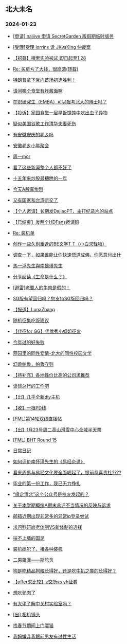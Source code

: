 ## 北大未名 
### 2024-01-23

+ [[申请] naiiive 申请 SecretGarden 版假期临时版务](https://bbs.pku.edu.cn/v2/post-read.php?bid=751&threadid=18739414)

+ [[受理]受理 lorrins 诉 JKvsKing 仲裁案](https://bbs.pku.edu.cn/v2/post-read.php?bid=164&threadid=18740280)

+ [【招募】搜索实验被试 即日起至1.28](https://bbs.pku.edu.cn/v2/post-read.php?bid=351&threadid=18742151)

+ [Re: 买房亏了大钱，很崩溃(转载)](https://bbs.pku.edu.cn/v2/post-read.php?bid=1&threadid=18741640)

+ [特朗普拿下党内首场初选胜利！](https://bbs.pku.edu.cn/v2/post-read.php?bid=155&threadid=18740278)

+ [请问哪个食堂有炸酱面啊](https://bbs.pku.edu.cn/v2/post-read.php?bid=1431&threadid=18739604)

+ [在职研究生（EMBA）可以报考北大的博士吗？](https://bbs.pku.edu.cn/v2/post-read.php?bid=972&threadid=18742234)

+ [【投诉】家园食堂一层早饭馄饨中吃出虫子异物](https://bbs.pku.edu.cn/v2/post-read.php?bid=1431&threadid=18741709)

+ [疑似美国谷歌工作清华夫妻死伤](https://bbs.pku.edu.cn/v2/post-read.php?bid=104&threadid=18741336)

+ [有安徽安庆的老乡吗](https://bbs.pku.edu.cn/v2/post-read.php?bid=476&threadid=18593418)

+ [安徽老乡小年聚会](https://bbs.pku.edu.cn/v2/post-read.php?bid=476&threadid=18741980)

+ [周一mor](https://bbs.pku.edu.cn/v2/post-read.php?bid=468&threadid=18741972)

+ [看了这些新闻整个人都不好了](https://bbs.pku.edu.cn/v2/post-read.php?bid=55&threadid=18741806)

+ [十五年来炒股最糟糕的一年](https://bbs.pku.edu.cn/v2/post-read.php?bid=249&threadid=18740705)

+ [今天A股真惨烈](https://bbs.pku.edu.cn/v2/post-read.php?bid=249&threadid=18740854)

+ [又有国家和台湾断交了](https://bbs.pku.edu.cn/v2/post-read.php?bid=606&threadid=18739799)

+ [【个人邀请】长期发DajiaoPT，主打纪录片的站点](https://bbs.pku.edu.cn/v2/post-read.php?bid=209&threadid=18629063)

+ [【已结束】发两个HDFans邀请码](https://bbs.pku.edu.cn/v2/post-read.php?bid=209&threadid=18741725)

+ [Re: 装机单](https://bbs.pku.edu.cn/v2/post-read.php?bid=1361&threadid=18741707)

+ [创作一些久别重逢的BE文学T T（小白求轻喷）](https://bbs.pku.edu.cn/v2/post-read.php?bid=1475&threadid=18741887)

+ [调查一下，如果谁能让你快速悟道成佛，你愿意付出什](https://bbs.pku.edu.cn/v2/post-read.php?bid=10&threadid=18739343)

+ [馬一浮先生與南懷瑾先生](https://bbs.pku.edu.cn/v2/post-read.php?bid=10&threadid=18742120)

+ [分享阅读《生命是什么？》](https://bbs.pku.edu.cn/v2/post-read.php?bid=53&threadid=18742046)

+ [[避雷]老蜀人的牛肉是假的！](https://bbs.pku.edu.cn/v2/post-read.php?bid=90&threadid=18741672)

+ [SG版有望回归吗？您支持SG版回归吗？](https://bbs.pku.edu.cn/v2/post-read.php?bid=72&threadid=18699671)

+ [【报道】LunaZhang](https://bbs.pku.edu.cn/v2/post-read.php?bid=1367&threadid=18742227)

+ [随机征集吃饭建议](https://bbs.pku.edu.cn/v2/post-read.php?bid=90&threadid=18739696)

+ [【代征for GG】代优秀小姐姐征友](https://bbs.pku.edu.cn/v2/post-read.php?bid=167&threadid=18741982)

+ [今年过的好失败](https://bbs.pku.edu.cn/v2/post-read.php?bid=176&threadid=18741362)

+ [燕园里的同性爱情-北大的同性校园文学](https://bbs.pku.edu.cn/v2/post-read.php?bid=52&threadid=17011501)

+ [幻兽帕鲁，帕鲁守则](https://bbs.pku.edu.cn/v2/post-read.php?bid=103&threadid=18742189)

+ [【待补充】各地性价比高的公司求推荐](https://bbs.pku.edu.cn/v2/post-read.php?bid=99&threadid=18741708)

+ [谈谈总行的工作吧](https://bbs.pku.edu.cn/v2/post-read.php?bid=99&threadid=18321878)

+ [【出】几乎全新diy主机](https://bbs.pku.edu.cn/v2/post-read.php?bid=71&threadid=18741843)

+ [【收】一根PD线](https://bbs.pku.edu.cn/v2/post-read.php?bid=71&threadid=18742081)

+ [[FML]第14轮双线直播帖](https://bbs.pku.edu.cn/v2/post-read.php?bid=519&threadid=18741441)

+ [【出】1月23号周二高山滑雪中心全域半天票](https://bbs.pku.edu.cn/v2/post-read.php?bid=1051&threadid=18741408)

+ [[FML] BHT Round 15](https://bbs.pku.edu.cn/v2/post-read.php?bid=519&threadid=18741970)

+ [日常日记](https://bbs.pku.edu.cn/v2/post-read.php?bid=262&threadid=18354711)

+ [如何评价南怀瑾先生的《易经杂说》](https://bbs.pku.edu.cn/v2/post-read.php?bid=886&threadid=18742042)

+ [看来周易与易经文化要全面崛起了，提前恭喜贵社????](https://bbs.pku.edu.cn/v2/post-read.php?bid=886&threadid=18054199)

+ [毕业的第一份工作，我已无力挣扎](https://bbs.pku.edu.cn/v2/post-read.php?bid=690&threadid=18741138)

+ [“缘定清北”这个公众号是校友发起的？](https://bbs.pku.edu.cn/v2/post-read.php?bid=690&threadid=18742174)

+ [关于本学期概统A期末总评不当情况的反映与诉求](https://bbs.pku.edu.cn/v2/post-read.php?bid=438&threadid=18737942)

+ [邮箱近期出现非常多的异常ip登录尝试](https://bbs.pku.edu.cn/v2/post-read.php?bid=668&threadid=18742155)

+ [求问科研岗老体制VS新体制的选择](https://bbs.pku.edu.cn/v2/post-read.php?bid=99&threadid=18742198)

+ [扶不上墙的国足](https://bbs.pku.edu.cn/v2/post-read.php?bid=351&threadid=18742276)

+ [装机瘾犯了，接各种装机](https://bbs.pku.edu.cn/v2/post-read.php?bid=1361&threadid=18469337)

+ [二果羅漢——斯陀含](https://bbs.pku.edu.cn/v2/post-read.php?bid=10&threadid=18742142)

+ [狗是吃精品狗粮长得好，还是吃牛扒之类的长得好？](https://bbs.pku.edu.cn/v2/post-read.php?bid=103&threadid=18740826)

+ [【offer求比较】z交所vs yh证券](https://bbs.pku.edu.cn/v2/post-read.php?bid=99&threadid=18528036)

+ [想吃驴肉了](https://bbs.pku.edu.cn/v2/post-read.php?bid=90&threadid=18647921)

+ [有大佬了解中关村实验室吗？](https://bbs.pku.edu.cn/v2/post-read.php?bid=99&threadid=18742219)

+ [[出] 相机镜头](https://bbs.pku.edu.cn/v2/post-read.php?bid=71&threadid=18742291)

+ [找春节期间上门喂猫](https://bbs.pku.edu.cn/v2/post-read.php?bid=783&threadid=18742317)

+ [我妈嫌弃我跟前男友有过性生活](https://bbs.pku.edu.cn/v2/post-read.php?bid=690&threadid=18742192)

